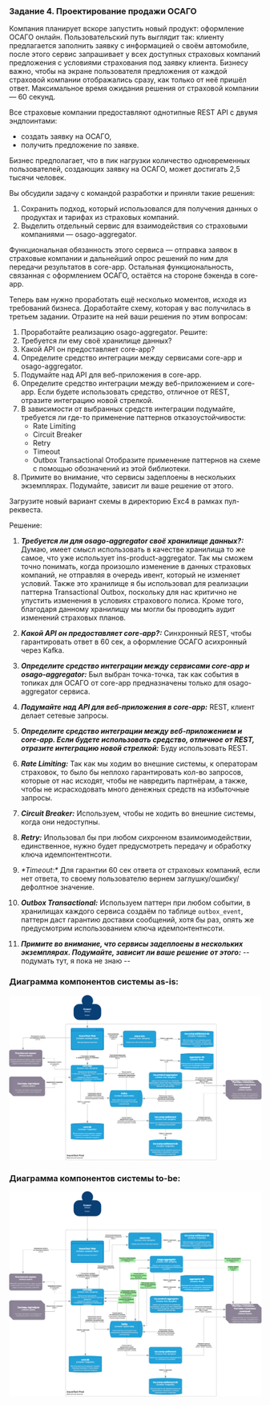 ### Задание 4. Проектирование продажи ОСАГО
Компания планирует вскоре запустить новый продукт: оформление ОСАГО онлайн. 
Пользовательский путь выглядит так: 
клиенту предлагается заполнить заявку с информацией о своём автомобиле, 
после этого сервис запрашивает у всех доступных страховых компаний предложения с условиями страхования под заявку клиента. 
Бизнесу важно, чтобы на экране пользователя предложения от каждой страховой компании отображались сразу, 
как только от неё пришёл ответ. Максимальное время ожидания решения от страховой компании — 60 секунд.

Все страховые компании предоставляют однотипные REST API с двумя эндпоинтами:
* создать заявку на ОСАГО,
* получить предложение по заявке.

Бизнес предполагает, что в пик нагрузки количество одновременных пользователей, создающих заявку на ОСАГО, может достигать 2,5 тысячи человек.

Вы обсудили задачу с командой разработки и приняли такие решения:
1. Сохранить подход, который использовался для получения данных о продуктах и тарифах из страховых компаний.
2. Выделить отдельный сервис для взаимодействия со страховыми компаниями — osago-aggregator.

Функциональная обязанность этого сервиса — отправка заявок в страховые компании и дальнейший опрос решений по ним для передачи результатов в core-app. 
Остальная функциональность, связанная с оформлением ОСАГО, остаётся на стороне бэкенда в core-app.

Теперь вам нужно проработать ещё несколько моментов, исходя из требований бизнеса. Доработайте схему, которая у вас получилась в третьем задании. 
Отразите на ней ваши решения по этим вопросам:
1. Проработайте реализацию osago-aggregator. Решите:
2. Требуется ли ему своё хранилище данных?
3. Какой API он предоставляет core-app?
4. Определите средство интеграции между сервисами core-app и osago-aggregator.
5. Подумайте над API для веб-приложения в core-app.
6. Определите средство интеграции между веб-приложением и core-app. Если будете использовать средство, отличное от REST, отразите интеграцию новой стрелкой.
7. В зависимости от выбранных средств интеграции подумайте, требуется ли где-то применение паттернов отказоустойчивости:
   * Rate Limiting 
   * Circuit Breaker
   * Retry
   * Timeout
   * Outbox Transactional
   Отобразите применение паттернов на схеме с помощью обозначений из этой библиотеки.
8. Примите во внимание, что сервисы задеплоены в нескольких экземплярах. Подумайте, зависит ли ваше решение от этого.

Загрузите новый вариант схемы в директорию Exc4 в рамках пул-реквеста.

Решение:
1. **_Требуется ли для osago-aggregator своё хранилище данных?:_**
Думаю, имеет смысл использовать в качестве хранилища то же самое, что уже использует ins-product-aggregator.
Так мы сможем точно понимать, когда произошло изменение в данных страховых компаний,
не отправляя в очередь ивент, который не изменяет условий.
Также это хранилище я бы использовал для реализации паттерна Transactional Outbox,
поскольку для нас критично не упустить изменения в условиях страхового полиса.
Кроме того, благодаря данному хранилищу мы могли бы проводить аудит изменений страховых планов.

2. **_Какой API он предоставляет core-app?:_**
Cинхронный REST, чтобы гарантировать ответ в 60 сек, а оформление ОСАГО асихронный через Kafka.

3. _**Определите средство интеграции между сервисами core-app и osago-aggregator:**_
Был выбран точка-точка, так как события в топиках для ОСАГО от core-app предназначены только для osago-aggregator сервиса.

4. _**Подумайте над API для веб-приложения в core-app:**_
REST, клиент делает сетевые запросы. 

5. _**Определите средство интеграции между веб-приложением и core-app. Если будете использовать средство, отличное от REST, отразите интеграцию новой стрелкой:**_
Буду использовать REST.

6. **_Rate Limiting:_**
Так как мы ходим во внешние системы, к операторам страховок, то было бы неплохо гарантировать кол-во запросов,
которые от нас исходят, чтобы не навредить партнёрам, а также, чтобы не исрасходовать много денежных средств на избыточные запросы. 
 
7. _**Circuit Breaker:**_
Используем, чтобы не ходить во внешние системы, когда они недоступны.

8. _**Retry:**_
Ипользовал бы при любом сихронном взаимоимодействии, единственное, нужно будет предусмотреть передачу и обработку ключа идемпонтентнсоти.

9. _**Timeout*:*_
Для гарантии 60 сек ответа от страховых компаний, если нет ответа, то своему пользователю вернем заглушку/ошибку/дефолтное значение.

10. _**Outbox Transactional:**_
Используем паттерн при любом событии, в хранилищах каждого сервиса создаём по таблице `outbox_event`,
паттерн даст гарантию доставки сообщений, хотя бы раз, опять же предусмотрим использованием ключа идемпонтентнсоти.

11. **_Примите во внимание, что сервисы задеплоены в нескольких экземплярах. Подумайте, зависит ли ваше решение от этого:_**
-- подумать тут, я пока не знаю -- 

### Диаграмма компонентов системы as-is:
![insure_tech_tech_arch_as_is.drawio.png](insure_tech_tech_arch_as_is.drawio.png)

### Диаграмма компонентов системы to-be:
![insure_tech_tech_arch_to_be.drawio.png](insure_tech_tech_arch_to_be.drawio.png)
